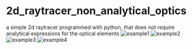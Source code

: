 # 2d_raytracer_non_analytical_optics
a simple 2d raytracer programmed with python, that does not require analytical expressions for the optical elements
![example1](https://user-images.githubusercontent.com/97164523/148226474-4770c850-ec92-429f-935c-213488b196b5.png)
![example2](https://user-images.githubusercontent.com/97164523/148226493-6277affd-cf9f-46db-a781-ce402a381b4b.png)
![example3](https://user-images.githubusercontent.com/97164523/148226501-0d3a292b-dca2-4d03-bf03-373449aebd64.png)
![example4](https://user-images.githubusercontent.com/97164523/148226515-f0fb39cc-788d-4a38-a1c5-d59769a59346.png)
